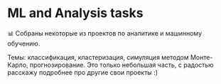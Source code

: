 # ML and Analysis tasks

:bar_chart:
Собраны некоторые из проектов по аналитике и машинному обучению. 

Темы: классификация, кластеризация, симуляция методом Монте-Карло, прогнозирование. Это только небольшая часть, с радостью расскажу подробнее про другие свои проекты :) 
